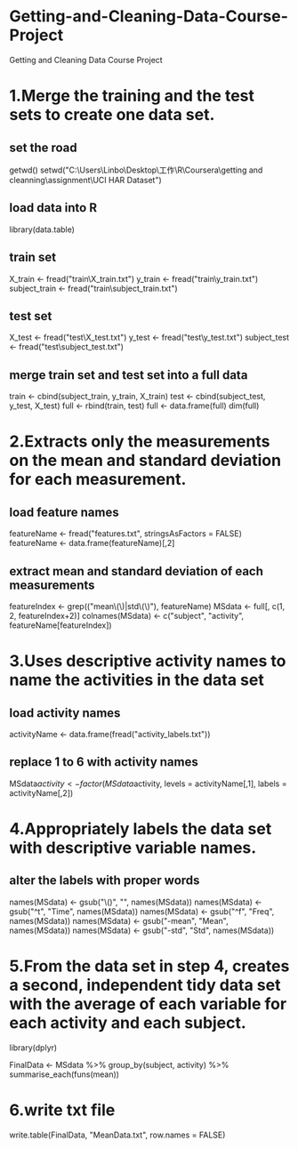 # Getting-and-Cleaning-Data-Course-Project
Getting and Cleaning Data Course Project

# 1.Merge the training and the test sets to create one data set.
## set the road
getwd()
setwd("C:\\Users\\Linbo\\Desktop\\工作\\R\\Coursera\\getting and cleanning\\assignment\\UCI HAR Dataset")

## load data into R
library(data.table)

## train set
X_train <- fread("train\\X_train.txt")
y_train <- fread("train\\y_train.txt")
subject_train <- fread("train\\subject_train.txt")

## test set
X_test <- fread("test\\X_test.txt")
y_test <- fread("test\\y_test.txt")
subject_test <- fread("test\\subject_test.txt")

## merge train set and test set into a full data
train <- cbind(subject_train, y_train, X_train)
test <- cbind(subject_test, y_test, X_test)
full <- rbind(train, test)
full <- data.frame(full)
dim(full)

# 2.Extracts only the measurements on the mean and standard deviation for each measurement.

## load feature names
featureName <- fread("features.txt", stringsAsFactors = FALSE)
featureName <- data.frame(featureName)[,2]

## extract mean and standard deviation of each measurements
featureIndex <- grep(("mean\\(\\)|std\\(\\)"), featureName)
MSdata <- full[, c(1, 2, featureIndex+2)]
colnames(MSdata) <- c("subject", "activity", featureName[featureIndex])

# 3.Uses descriptive activity names to name the activities in the data set

## load activity names 
activityName <- data.frame(fread("activity_labels.txt"))

## replace 1 to 6 with activity names
MSdata$activity <- factor(MSdata$activity, levels = activityName[,1], labels = activityName[,2])

# 4.Appropriately labels the data set with descriptive variable names.

## alter the labels with proper words
names(MSdata) <- gsub("\\()", "", names(MSdata))
names(MSdata) <- gsub("^t", "Time", names(MSdata))
names(MSdata) <- gsub("^f", "Freq", names(MSdata))
names(MSdata) <- gsub("-mean", "Mean", names(MSdata))
names(MSdata) <- gsub("-std", "Std", names(MSdata))

# 5.From the data set in step 4, creates a second, independent tidy data set with the average of each variable for each activity and each subject.

library(dplyr)

FinalData <- MSdata %>%
    group_by(subject, activity) %>%
        summarise_each(funs(mean))

# 6.write txt file
write.table(FinalData, "MeanData.txt", row.names = FALSE)
